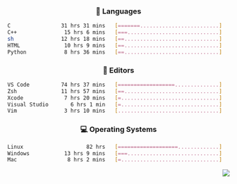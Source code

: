 <!--
<p align="center">
  <img height="50" src="https://cdn.simpleicons.org/c/81c8be" title="clang" alt="clang">
  <img height="50" src="https://cdn.simpleicons.org/c++/81c8be" title="cpp" alt="cpp">
  <img height="50" src="https://cdn.simpleicons.org/arm/81c8be" title="arm" alt="arm">
  <img height="50" src="https://cdn.simpleicons.org/stmicroelectronics/81c8be" title="stmicroelectronics" alt="stmicroelectronics">
  <img height="50" src="https://cdn.simpleicons.org/raspberrypi/81c8be" title="raspberrypi" alt="raspberrypi">
  <img height="50" src="https://cdn.simpleicons.org/cmake/81c8be" title="cmake" alt="cmake">
  <img height="50" src="https://cdn.simpleicons.org/gnubash/81c8be" title="gnubash" alt="gnubash">
</p>
-->

<!--START_SECTION:wakatime_gen-->
<div align="center">

### :hammer: Languages

```sh
C                31 hrs 31 mins   [=======.........................]    30.55%
C++               15 hrs 6 mins   [===.............................]    14.64%
sh               12 hrs 18 mins   [==..............................]    11.92%
HTML              10 hrs 9 mins   [==..............................]     9.84%
Python            8 hrs 36 mins   [==..............................]     8.34%
```

</div>

<div align="center">

### :floppy_disk: Editors

```sh
VS Code          74 hrs 37 mins   [==================..............]    72.32%
Zsh              11 hrs 57 mins   [==..............................]    11.59%
Xcode             7 hrs 20 mins   [=...............................]     7.11%
Visual Studio       6 hrs 1 min   [=...............................]     5.83%
Vim               3 hrs 10 mins   [................................]     3.07%
```

</div>

<div align="center">

### :computer: Operating Systems

```sh
Linux                    82 hrs   [===================.............]    79.46%
Windows           13 hrs 9 mins   [===.............................]    12.75%
Mac                8 hrs 2 mins   [=...............................]     7.79%
```

</div>


<!--END_SECTION:wakatime_gen-->

<div align="right">

[![](https://komarev.com/ghpvc/?username=luswdev&color=283044&style=for-the-badge&label=visiters)](https://github.com/luswdev)

</div>
